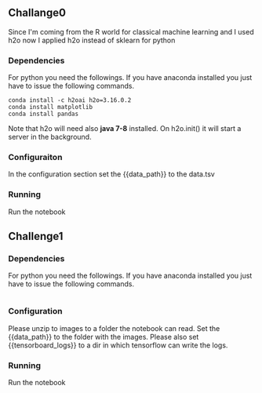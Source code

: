 ## Challange0

Since I'm coming from the R world for classical machine learning and I used h2o now I applied h2o instead of sklearn for python

### Dependencies

For python you need the followings. If you have anaconda installed you just have to issue the following commands.

```
conda install -c h2oai h2o=3.16.0.2
conda install matplotlib
conda install pandas
```

Note that h2o will need also **java 7-8** installed. On h2o.init() it will start a server in the background. 

### Configuraiton

In the configuration section set the {{data_path}} to the data.tsv

### Running

Run the notebook

## Challenge1

### Dependencies

For python you need the followings. If you have anaconda installed you just have to issue the following commands.
```

```

### Configuration

Please unzip to images to a folder the notebook can read. Set the {{data_path}} to the folder with the images.
Please also set {{tensorboard_logs}} to a dir in which tensorflow can write the logs.

### Running

Run the notebook

